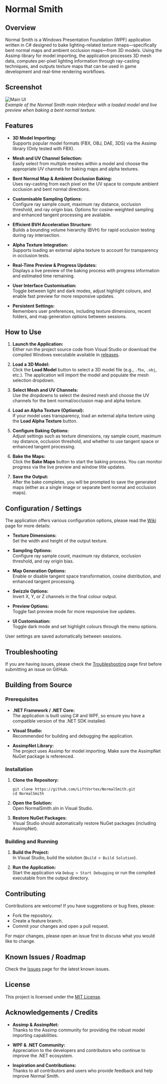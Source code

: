 # Normal Smith

## Overview

Normal Smith is a Windows Presentation Foundation (WPF) application written in C# designed to bake lighting-related texture maps—specifically bent normal maps and ambient occlusion maps—from 3D models. Using the Assimp library for model importing, the application processes 3D mesh data, computes per-pixel lighting information through ray-casting techniques, and outputs texture maps that can be used in game development and real-time rendering workflows.

## Screenshot

![Main UI](https://github.com/user-attachments/assets/344b2c02-fe39-4b44-a75d-da1121e015b0)  
*Example of the Normal Smith main interface with a loaded model and live preview when baking a bent normal texture.*

## Features

- **3D Model Importing:**  
  Supports popular model formats (FBX, OBJ, DAE, 3DS) via the Assimp library (Only tested with FBX).

- **Mesh and UV Channel Selection:**  
  Easily select from multiple meshes within a model and choose the appropriate UV channels for baking maps and alpha textures.

- **Bent Normal Map & Ambient Occlusion Baking:**  
  Uses ray-casting from each pixel on the UV space to compute ambient occlusion and bent normal directions.

- **Customisable Sampling Options:**  
  Configure ray sample count, maximum ray distance, occlusion threshold, and ray origin bias. Options for cosine-weighted sampling and enhanced tangent processing are available.

- **Efficient BVH Acceleration Structure:**  
  Builds a bounding volume hierarchy (BVH) for rapid occlusion testing during ray intersection.

- **Alpha Texture Integration:**  
  Supports loading an external alpha texture to account for transparency in occlusion tests.

- **Real-Time Preview & Progress Updates:**  
  Displays a live preview of the baking process with progress information and estimated time remaining.

- **User Interface Customisation:**  
  Toggle between light and dark modes, adjust highlight colours, and enable fast preview for more responsive updates.

- **Persistent Settings:**  
  Remembers user preferences, including texture dimensions, recent folders, and map generation options between sessions.

## How to Use

1. **Launch the Application:**  
   Either run the project source code from Visual Studio or download the compiled Windows executable available in [releases](https://github.com/LiftVortex/NormalSmith/releases/latest).

2. **Load a 3D Model:**  
   Click the **Load Model** button to select a 3D model file (e.g., `.fbx`, `.obj`, etc.). The application will import the model and populate the mesh selection dropdown.

3. **Select Mesh and UV Channels:**  
   Use the dropdowns to select the desired mesh and choose the UV channels for the bent normal/occlusion map and alpha texture.

4. **Load an Alpha Texture (Optional):**  
   If your model uses transparency, load an external alpha texture using the **Load Alpha Texture** button.

5. **Configure Baking Options:**  
   Adjust settings such as texture dimensions, ray sample count, maximum ray distance, occlusion threshold, and whether to use tangent space or enhanced tangent processing.

6. **Bake the Maps:**  
   Click the **Bake Maps** button to start the baking process. You can monitor progress via the live preview and window title updates.

7. **Save the Output:**  
   After the bake completes, you will be prompted to save the generated maps (either as a single image or separate bent normal and occlusion maps).

## Configuration / Settings

The application offers various configuration options, please read the [Wiki](https://github.com/LiftVortex/NormalSmith/wiki/Normal-Smith-Options) page for more details:

- **Texture Dimensions:**  
  Set the width and height of the output texture.

- **Sampling Options:**  
  Configure ray sample count, maximum ray distance, occlusion threshold, and ray origin bias.

- **Map Generation Options:**  
  Enable or disable tangent space transformation, cosine distribution, and enhanced tangent processing.

- **Swizzle Options:**  
  Invert X, Y, or Z channels in the final colour output.

- **Preview Options:**  
  Toggle fast preview mode for more responsive live updates.

- **UI Customisation:**  
  Toggle dark mode and set highlight colours through the menu options.

User settings are saved automatically between sessions.

## Troubleshooting

If you are having issues, please check the [Troubleshooting](https://github.com/LiftVortex/NormalSmith/wiki/Troubleshooting) page first before submitting an issue on GitHub.

## Building from Source
### Prerequisites

- **.NET Framework / .NET Core:**  
  The application is built using C# and WPF, so ensure you have a compatible version of the .NET SDK installed.

- **Visual Studio:**  
  Recommended for building and debugging the application.

- **AssimpNet Library:**  
  The project uses Assimp for model importing. Make sure the AssimpNet NuGet package is referenced.

### Installation

1. **Clone the Repository:**  
    ```
    git clone https://github.com/LiftVortex/NormalSmith.git
    cd NormalSmith
    ```

2. **Open the Solution:**  
  Open NormalSmith.sln in Visual Studio.

3. **Restore NuGet Packages:**  
  Visual Studio should automatically restore NuGet packages (including AssimpNet).

### Building and Running

1. **Build the Project:**  
   In Visual Studio, build the solution (`Build > Build Solution`).

2. **Run the Application:**  
   Start the application via `Debug > Start Debugging` or run the compiled executable from the output directory.

## Contributing

Contributions are welcome! If you have suggestions or bug fixes, please:

- Fork the repository.
- Create a feature branch.
- Commit your changes and open a pull request.

For major changes, please open an issue first to discuss what you would like to change.

## Known Issues / Roadmap

Check the [Issues](https://github.com/LiftVortex/NormalSmith/issues) page for the latest known issues.

## License

This project is licensed under the [MIT License](https://github.com/LiftVortex/NormalSmith?tab=MIT-1-ov-file#readme).

## Acknowledgements / Credits

- **Assimp & AssimpNet:**  
  Thanks to the Assimp community for providing the robust model importing capabilities.

- **WPF & .NET Community:**  
  Appreciation to the developers and contributors who continue to improve the .NET ecosystem.

- **Inspiration and Contributions:**  
  Thanks to all contributors and users who provide feedback and help improve Normal Smith.
